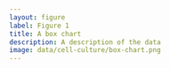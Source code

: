 ```yaml
---
layout: figure
label: Figure 1
title: A box chart
description: A description of the data
image: data/cell-culture/box-chart.png
---
```

